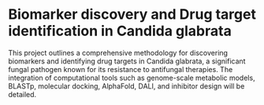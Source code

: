 # Biomarker discovery and Drug target identification in Candida glabrata
This project outlines a comprehensive methodology for discovering biomarkers and identifying drug targets in Candida glabrata, a significant fungal pathogen known for its resistance to antifungal therapies. The integration of computational tools such as genome-scale metabolic models, BLASTp, molecular docking, AlphaFold, DALI, and inhibitor design will be detailed.

